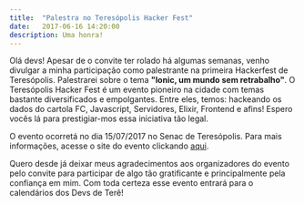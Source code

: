 ```yaml
---
title:  "Palestra no Teresópolis Hacker Fest"
date:   2017-06-16 14:20:00
description: Uma honra!
---
```


Olá devs! Apesar de o convite ter rolado há algumas semanas, venho divulgar a minha participação como palestrante na primeira Hackerfest de Teresópolis. Palestrarei sobre o tema **"Ionic, um mundo sem retrabalho"**. O Teresópolis Hacker Fest é um evento pioneiro na cidade com temas bastante diversificados e empolgantes. Entre eles, temos: hackeando os dados do cartola FC, Javascript, Servidores, Elixir, Frontend e afins! Espero vocês lá para prestigiar-mos essa iniciativa tão legal.

O evento ocorretá no dia 15/07/2017 no Senac de Teresópolis. Para mais informações, acesse o site do evento clickando [aqui](http://bit.ly/terehackerfest).

Quero desde já deixar meus agradecimentos aos organizadores do evento pelo convite para participar de algo tão gratificante e principalmente pela confiança em mim. Com toda certeza esse evento entrará para o calendários dos Devs de Terê!